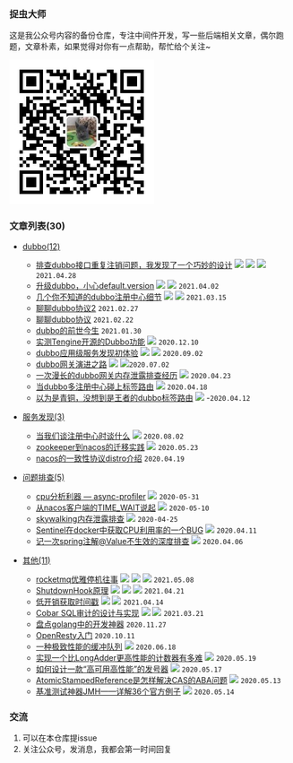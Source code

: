 ### 捉虫大师

这是我公众号内容的备份仓库，专注中间件开发，写一些后端相关文章，偶尔跑题，文章朴素，如果觉得对你有一点帮助，帮忙给个关注~

![捉虫大师](./qrcode_small.jpg)

### 文章列表(30)

- [dubbo(12)](dubbo)
  - [排查dubbo接口重复注销问题，我发现了一个巧妙的设计](dubbo/排查dubbo接口重复注销问题，我发现了一个巧妙的设计/排查dubbo接口重复注销问题，我发现了一个巧妙的设计.md) [<img src="https://juejin.cn/favicon.ico" weight="20" height="20">](https://juejin.cn/post/6956169686501294116) [<img src="https://static.zhihu.com/heifetz/favicon.ico" weight="20" height="20">](https://zhuanlan.zhihu.com/p/368620431) [<img src="https://blog.csdn.net/favicon.ico" weight="20" height="20">](https://blog.csdn.net/lkxiaolou/article/details/116306612) `2021.04.28`
  - [升级dubbo，小心default.version](dubbo/升级dubbo，小心default.version/升级dubbo，小心default.version.md) [<img src="https://juejin.cn/favicon.ico" weight="20" height="20">](https://juejin.cn/post/6946528185248907295) [<img src="https://static.zhihu.com/heifetz/favicon.ico" weight="20" height="20">](https://zhuanlan.zhihu.com/p/370075876)  `2021.04.02`
  - [几个你不知道的dubbo注册中心细节](dubbo/几个你不知道的dubbo注册中心细节/几个你不知道的dubbo注册中心细节.md) [<img src="https://juejin.cn/favicon.ico" weight="20" height="20">](https://juejin.cn/post/6940110463417974820) [<img src="https://static.zhihu.com/heifetz/favicon.ico" weight="20" height="20">](https://zhuanlan.zhihu.com/p/367772683) `2021.03.15`
  - [聊聊dubbo协议2](dubbo/聊聊dubbo协议2/聊聊dubbo协议2.md) `2021.02.27`
  - [聊聊dubbo协议](dubbo/聊聊dubbo协议/聊聊dubbo协议.md) `2021.02.22`
  - [dubbo的前世今生](dubbo/dubbo的前世今生/dubbo的前世今生.md) `2021.01.30`
  - [实测Tengine开源的Dubbo功能](dubbo/实测Tengine开源的Dubbo功能/实测Tengine开源的Dubbo功能.md) [<img src="https://juejin.cn/favicon.ico" weight="20" height="20">](https://juejin.cn/post/6960826099727073310) `2020.12.10`
  - [dubbo应用级服务发现初体验](dubbo/dubbo应用级服务发现初体验/dubbo应用级服务发现初体验.md) [<img src="https://juejin.cn/favicon.ico" weight="20" height="20">](https://juejin.cn/post/6868594127870066702) [<img src="https://static.zhihu.com/heifetz/favicon.ico" weight="20" height="20">](https://zhuanlan.zhihu.com/p/369644224) `2020.09.02`
  - [dubbo网关演进之路](dubbo/dubbo网关演进之路/dubbo网关演进之路.md) [<img src="https://juejin.cn/favicon.ico" weight="20" height="20">](https://juejin.cn/post/6845166891539906573)  [<img src="https://static.zhihu.com/heifetz/favicon.ico" weight="20" height="20">](https://zhuanlan.zhihu.com/p/368898386)`2020.07.02`
  - [一次漫长的dubbo网关内存泄露排查经历](dubbo/一次漫长的dubbo网关内存泄露排查经历/一次漫长的dubbo网关内存泄露排查经历.md) [<img src="https://juejin.cn/favicon.ico" weight="20" height="20">](https://juejin.cn/post/6844904136157167630) `2020.04.23`
  - [当dubbo多注册中心碰上标签路由](dubbo/当dubbo多注册中心碰上标签路由/当dubbo多注册中心碰上标签路由.md) [<img src="https://juejin.cn/favicon.ico" weight="20" height="20">](https://juejin.cn/post/6844904130692005902) `2020.04.18`
  - [以为是青铜，没想到是王者的dubbo标签路由](dubbo/以为是青铜，没想到是王者的dubbo标签路由/以为是青铜，没想到是王者的dubbo标签路由.md) [<img src="https://juejin.cn/favicon.ico" weight="20" height="20">](https://juejin.cn/post/6844904122152386568) -`2020.04.12`
  
- [服务发现(3)](服务发现)
  - [当我们谈注册中心时谈什么](服务发现/当我们谈注册中心时谈什么/当我们谈注册中心时谈什么.md) [<img src="https://juejin.cn/favicon.ico" weight="20" height="20">](https://juejin.cn/post/6859322919143604231) `2020.08.02`
  - [zookeeper到nacos的迁移实践](服务发现/zookeeper到nacos的迁移实践/zookeeper到nacos的迁移实践.md) [<img src="https://juejin.cn/favicon.ico" weight="20" height="20">](https://juejin.cn/post/6844904167924826119) `2020.05.23`
  - [nacos的一致性协议distro介绍](服务发现/nacos的一致性协议distro介绍/nacos的一致性协议distro介绍.md) `2020.04.19` 

- [问题排查(5)](问题排查)
  - [cpu分析利器 — async-profiler](问题排查/cpu分析利器%20—%20async-profiler/cpu分析利器%20—%20async-profiler.md) [<img src="https://juejin.cn/favicon.ico" weight="20" height="20">](https://juejin.cn/post/6844904180671315975) `2020-05-31`
  - [从nacos客户端的TIME_WAIT说起](问题排查/从nacos客户端的TIME_WAIT说起/从nacos客户端的TIME_WAIT说起.md) [<img src="https://juejin.cn/favicon.ico" weight="20" height="20">](https://juejin.cn/post/6844904152527536135) `2020-05-10`
  - [skywalking内存泄露排查](问题排查/skywalking内存泄露排查/skywalking内存泄露排查.md) [<img src="https://juejin.cn/favicon.ico" weight="20" height="20">](https://juejin.cn/post/6844904137629384712) `2020-04-25`
  - [Sentinel在docker中获取CPU利用率的一个BUG](问题排查/Sentinel在docker中获取CPU利用率的一个BUG/Sentinel在docker中获取CPU利用率的一个BUG.md) [<img src="https://juejin.cn/favicon.ico" weight="20" height="20">](https://juejin.cn/post/6844904122152402951) `2020.04.11` 
  - [记一次spring注解@Value不生效的深度排查](问题排查/记一次spring注解@Value不生效的深度排查/记一次spring注解@Value不生效的深度排查.md) [<img src="https://juejin.cn/favicon.ico" weight="20" height="20">](https://juejin.cn/post/6844904121321930760) `2020.04.06` 

- [其他(11)](其他)
  - [rocketmq优雅停机往事](其他/rocketmq优雅停机往事/rocketmq优雅停机往事.md) [<img src="https://juejin.cn/favicon.ico" weight="20" height="20">](https://juejin.cn/post/6959770172932489252) [<img src="https://static.zhihu.com/heifetz/favicon.ico" weight="20" height="20">](https://zhuanlan.zhihu.com/p/370629518) [<img src="https://blog.csdn.net/favicon.ico" weight="20" height="20">](https://blog.csdn.net/lkxiaolou/article/details/116592530) `2021.05.08`
  - [ShutdownHook原理](其他/shutdownHook原理/shutdownHook原理.md) [<img src="https://juejin.cn/favicon.ico" weight="20" height="20">](https://juejin.cn/post/6954972766994956318) [<img src="https://static.zhihu.com/heifetz/favicon.ico" weight="20" height="20">](https://zhuanlan.zhihu.com/p/367770375) [<img src="https://blog.csdn.net/favicon.ico" weight="20" height="20">](https://blog.csdn.net/lkxiaolou/article/details/116396547) `2021.04.21`
  - [低开销获取时间戳](其他/低开销获取时间戳/低开销获取时间戳.md) [<img src="https://juejin.cn/favicon.ico" weight="20" height="20">](https://juejin.cn/post/6953601733519998989) [<img src="https://static.zhihu.com/heifetz/favicon.ico" weight="20" height="20">](https://zhuanlan.zhihu.com/p/368199252) `2021.04.14`
  - [Cobar SQL审计的设计与实现](其他/Cobar%20SQL审计的设计与实现/Cobar%20SQL审计的设计与实现.md) [<img src="https://juejin.cn/favicon.ico" weight="20" height="20">](https://juejin.cn/post/6942331449324339236) [<img src="https://static.zhihu.com/heifetz/favicon.ico" weight="20" height="20">](https://zhuanlan.zhihu.com/p/368054622) `2021.03.21`
  - [盘点golang中的开发神器](其他/盘点golang中的开发神器/盘点golang中的开发神器.md) `2020.11.27`
  - [OpenResty入门](其他/OpenResty入门/OpenResty入门.md) `2020.10.11`
  - [一种极致性能的缓冲队列](其他/一种极致性能的缓冲队列/一种极致性能的缓冲队列.md) [<img src="https://juejin.cn/favicon.ico" weight="20" height="20">](https://juejin.cn/post/6844904194902622216) `2020.06.18`
  - [实现一个比LongAdder更高性能的计数器有多难](其他/实现一个比LongAdder更高性能的计数器有多难/实现一个比LongAdder更高性能的计数器有多难.md) [<img src="https://juejin.cn/favicon.ico" weight="20" height="20">](https://juejin.cn/post/6844904163281731597) `2020.05.19`
  - [如何设计一款“高可用高性能”的发号器](其他/如何设计一款“高可用高性能”的发号器/如何设计一款“高可用高性能”的发号器.md) [<img src="https://juejin.cn/favicon.ico" weight="20" height="20">](https://juejin.cn/post/6844904163277537293) `2020.05.17`
  - [AtomicStampedReference是怎样解决CAS的ABA问题](其他/AtomicStampedReference是怎样解决CAS的ABA问题/AtomicStampedReference是怎样解决CAS的ABA问题.md) [<img src="https://juejin.cn/favicon.ico" weight="20" height="20">](https://juejin.cn/post/6844904158126931982) `2020.05.13`
  - [基准测试神器JMH——详解36个官方例子](其他/基准测试神器JMH——详解36个官方例子/基准测试神器JMH——详解36个官方例子.md) [<img src="https://juejin.cn/favicon.ico" weight="20" height="20">](https://juejin.cn/post/6844904147674726407) `2020.05.14`

### 交流
1. 可以在本仓库提issue
2. 关注公众号，发消息，我都会第一时间回复